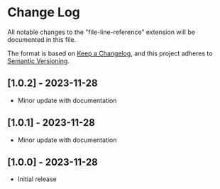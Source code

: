 # Change Log

All notable changes to the "file-line-reference" extension will be documented in this file.

The format is based on [Keep a Changelog](https://keepachangelog.com/en/1.0.0/),
and this project adheres to [Semantic Versioning](https://semver.org/spec/v2.0.0.html).

## [1.0.2] - 2023-11-28

- Minor update with documentation

## [1.0.1] - 2023-11-28

- Minor update with documentation

## [1.0.0] - 2023-11-28

- Initial release
